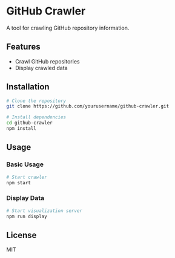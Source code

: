 # GitHub Crawler

A tool for crawling GitHub repository information.

## Features

- Crawl GitHub repositories
- Display crawled data

## Installation

```bash
# Clone the repository
git clone https://github.com/yourusername/github-crawler.git
```

```bash
# Install dependencies
cd github-crawler
npm install
```

## Usage

### Basic Usage

```bash
# Start crawler
npm start
```

### Display Data

```bash
# Start visualization server
npm run display
```

## License

MIT


